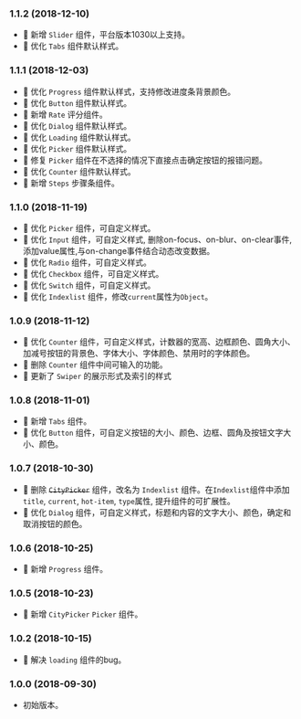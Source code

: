 ### 1.1.2 (2018-12-10)
* 🌟 新增 `Slider` 组件，平台版本1030以上支持。
* 🌟 优化 `Tabs` 组件默认样式。

### 1.1.1 (2018-12-03)
* 🌟 优化 `Progress` 组件默认样式，支持修改进度条背景颜色。
* 🌟 优化 `Button` 组件默认样式。
* 🌟 新增 `Rate` 评分组件。
* 🌟 优化 `Dialog` 组件默认样式。
* 🌟 优化 `Loading` 组件默认样式。
* 🌟 优化 `Picker` 组件默认样式。
* 🐞 修复 `Picker` 组件在不选择的情况下直接点击确定按钮的报错问题。
* 🌟 优化 `Counter` 组件默认样式。
* 🌟 新增 `Steps` 步骤条组件。

### 1.1.0 (2018-11-19)
* 🌟 优化 `Picker` 组件，可自定义样式。
* 🌟 优化 `Input` 组件，可自定义样式, 删除on-focus、on-blur、on-clear事件, 添加value属性,与on-change事件结合动态改变数据。
* 🌟 优化 `Radio` 组件，可自定义样式。
* 🌟 优化 `Checkbox` 组件，可自定义样式。
* 🌟 优化 `Switch` 组件，可自定义样式。
* 🌟 优化 `Indexlist` 组件，修改`current`属性为`Object`。

### 1.0.9 (2018-11-12)
* 🌟 优化 `Counter` 组件，可自定义样式，计数器的宽高、边框颜色、圆角大小、加减号按钮的背景色、字体大小、字体颜色、禁用时的字体颜色。
* 🐞 删除 `Counter` 组件中间可输入的功能。
* 🌟 更新了 `Swiper` 的展示形式及索引的样式

### 1.0.8 (2018-11-01)
* 🌟 新增 `Tabs` 组件。
* 🌟 优化 `Button` 组件，可自定义按钮的大小、颜色、边框、圆角及按钮文字大小、颜色。

### 1.0.7 (2018-10-30)
* 🌟 删除 <del>`CityPicker`</del> 组件，改名为 `Indexlist` 组件。在`Indexlist`组件中添加`title`, `current`, `hot-item`, `type`属性, 提升组件的可扩展性。
* 🌟 优化 `Dialog` 组件，可自定义样式，标题和内容的文字大小、颜色，确定和取消按钮的颜色。

### 1.0.6 (2018-10-25)
* 🌟 新增 `Progress` 组件。

### 1.0.5 (2018-10-23)
* 🌟 新增 `CityPicker` `Picker` 组件。

### 1.0.2 (2018-10-15)
* 🐞 解决 `loading` 组件的bug。

### 1.0.0 (2018-09-30)
* 初始版本。